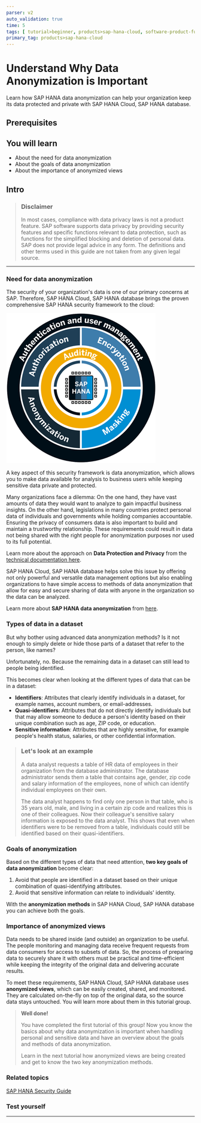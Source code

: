 ```yaml
---
parser: v2
auto_validation: true
time: 5
tags: [ tutorial>beginner, products>sap-hana-cloud, software-product-function>sap-hana-cloud\,-sap-hana-database]
primary_tag: products>sap-hana-cloud
---
```


# Understand Why Data Anonymization is Important
<!-- description --> Learn how SAP HANA data anonymization can help your organization keep its data protected and private with SAP HANA Cloud, SAP HANA database.

## Prerequisites
## You will learn
- About the need for data anonymization
- About the goals of data anonymization
- About the importance of anonymized views

## Intro
> ### **Disclaimer**
>
>In most cases, compliance with data privacy laws is not a product feature. SAP software supports data privacy by providing security features and specific functions relevant to data protection, such as functions for the simplified blocking and deletion of personal data. SAP does not provide legal advice in any form. The definitions and other terms used in this guide are not taken from any given legal source.


---

### Need for data anonymization


The security of your organization's data is one of our primary concerns at SAP. Therefore, SAP HANA Cloud, SAP HANA database brings the proven comprehensive SAP HANA security framework to the cloud:

![Image of Security Framework](ss-01-illustration-security-circle-only.png)

A key aspect of this security framework is data anonymization, which allows you to make data available for analysis to business users while keeping sensitive data private and protected.

Many organizations face a dilemma: On the one hand, they have vast amounts of data they would want to analyze to gain impactful business insights. On the other hand, legislations in many countries protect personal data of individuals and governments while holding companies accountable.  Ensuring the privacy of consumers data is also important to build and maintain a trustworthy relationship. These requirements could result in data not being shared with the right people for anonymization purposes nor used to its full potential.

Learn more about the approach on **Data Protection and Privacy** from the [technical documentation here](https://help.sap.com/viewer/c82f8d6a84c147f8b78bf6416dae7290/LATEST/en-US/ad9588189e844092910103f2f7b1c968.html).

SAP HANA Cloud, SAP HANA database helps solve this issue by offering not only powerful and versatile data management options but also enabling organizations to have simple access to methods of data anonymization that allow for easy and secure sharing of data with anyone in the organization so the data can be analyzed.

Learn more about **SAP HANA data anonymization** from [here](https://www.sap.com/cmp/dg/crm-xt17-ddm-data-anony/index.html).




### Types of data in a dataset


But why bother using advanced data anonymization methods? Is it not enough to simply delete or hide those parts of a dataset that refer to the person, like names?

Unfortunately, no. Because the remaining data in a dataset can still lead to people being identified.

This becomes clear when looking at the different types of data that can be in a dataset:

-	**Identifiers**: Attributes that clearly identify individuals in a dataset, for example names, account numbers, or email-addresses.
-	**Quasi-identifiers**: Attributes that do not directly identify individuals but that may allow someone to deduce a person's identity based on their unique combination such as age, ZIP code, or education.
-	**Sensitive information**: Attributes that are highly sensitive, for example people's health status, salaries, or other confidential information.

> ### Let's look at an example
>
> A data analyst requests a table of HR data of employees in their organization from the database administrator. The database administrator sends them a table that contains age, gender, zip code and salary information of the employees, none of which can identify individual employees on their own.
>
>The data analyst happens to find only one person in that table, who is 35 years old, male, and living in a certain zip code and realizes this is one of their colleagues. Now their colleague's sensitive salary information is exposed to the data analyst.
This shows that even when identifiers were to be removed from a table, individuals could still be identified based on their quasi-identifiers.




### Goals of anonymization


Based on the different types of data that need attention, **two key goals of data anonymization** become clear:

1.	Avoid that people are identified in a dataset based on their unique combination of quasi-identifying attributes.
2.	Avoid that sensitive information can relate to individuals' identity.

With the **anonymization methods** in SAP HANA Cloud, SAP HANA database you can achieve both the goals.



### Importance of anonymized views



Data needs to be shared inside (and outside) an organization to be useful. The people monitoring and managing data receive frequent requests from data consumers for access to subsets of data. So, the process of preparing data to securely share it with others must be practical and time-efficient while keeping the integrity of the original data and delivering accurate results.

To meet these requirements, SAP HANA Cloud, SAP HANA database uses **anonymized views**, which can be easily created, shared, and monitored. They are calculated on-the-fly on top of the original data, so the source data stays untouched. You will learn more about them in this tutorial group.

> **Well done!**
>
> You have completed the first tutorial of this group! Now you know the basics about why data anonymization is important when handling personal and sensitive data and have an overview about the goals and methods of data anonymization.
>
> Learn in the next tutorial how anonymized views are being created and get to know the two key anonymization methods.



### Related topics

[SAP HANA Security Guide](https://help.sap.com/viewer/b3ee5778bc2e4a089d3299b82ec762a7/2.0.04/en-US)




### Test yourself






---
